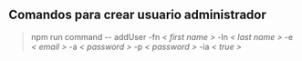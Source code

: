 ## Comandos para crear usuario administrador

> npm run command -- addUser -fn *< first name >* -ln *< last name >* -e *< email >* -a *< password >* -p *< password >* -ia *< true >*